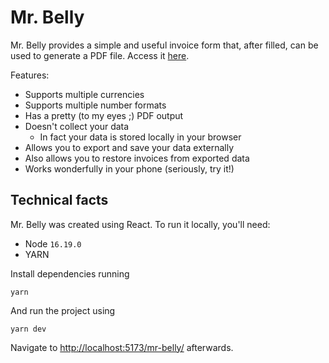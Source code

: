 # Mr. Belly

Mr. Belly provides a simple and useful invoice form that, after filled, can be used to generate a PDF file. Access
it [here](https://mobius3.github.io/mr-belly).

Features:

- Supports multiple currencies
- Supports multiple number formats
- Has a pretty (to my eyes ;) PDF output
- Doesn't collect your data
  - In fact your data is stored locally in your browser
- Allows you to export and save your data externally
- Also allows you to restore invoices from exported data
- Works wonderfully in your phone (seriously, try it!)

## Technical facts

Mr. Belly was created using React. To run it locally, you'll need:

- Node `16.19.0`
- YARN

Install dependencies running

```shell
yarn
```

And run the project using

```shell
yarn dev
```

Navigate to [http://localhost:5173/mr-belly/](http://localhost:5173/mr-belly/) afterwards.
